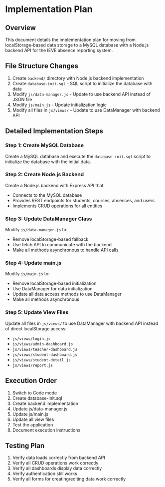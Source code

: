 # Implementation Plan

## Overview
This document details the implementation plan for moving from localStorage-based data storage to a MySQL database with a Node.js backend API for the IEVE absence reporting system.

## File Structure Changes
1. Create `backend/` directory with Node.js backend implementation
2. Create `database-init.sql` - SQL script to initialize the database with data
3. Modify `js/data-manager.js` - Update to use backend API instead of JSON file
4. Modify `js/main.js` - Update initialization logic
5. Modify all files in `js/views/` - Update to use DataManager with backend API

## Detailed Implementation Steps

### Step 1: Create MySQL Database
Create a MySQL database and execute the `database-init.sql` script to initialize the database with the initial data.

### Step 2: Create Node.js Backend
Create a Node.js backend with Express API that:
- Connects to the MySQL database
- Provides REST endpoints for students, courses, absences, and users
- Implements CRUD operations for all entities

### Step 3: Update DataManager Class
Modify `js/data-manager.js` to:
- Remove localStorage-based fallback
- Use fetch API to communicate with the backend
- Make all methods asynchronous to handle API calls

### Step 4: Update main.js
Modify `js/main.js` to:
- Remove localStorage-based initialization
- Use DataManager for data initialization
- Update all data access methods to use DataManager
- Make all methods asynchronous

### Step 5: Update View Files
Update all files in `js/views/` to use DataManager with backend API instead of direct localStorage access:
- `js/views/login.js`
- `js/views/admin-dashboard.js`
- `js/views/teacher-dashboard.js`
- `js/views/student-dashboard.js`
- `js/views/student-detail.js`
- `js/views/report.js`

## Execution Order
1. Switch to Code mode
2. Create database-init.sql
3. Create backend implementation
4. Update js/data-manager.js
5. Update js/main.js
6. Update all view files
7. Test the application
8. Document execution instructions

## Testing Plan
1. Verify data loads correctly from backend API
2. Verify all CRUD operations work correctly
3. Verify all dashboards display data correctly
4. Verify authentication still works
5. Verify all forms for creating/editing data work correctly